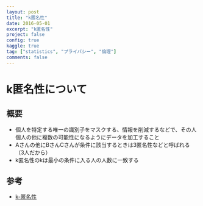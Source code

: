```yaml
---
layout: post
title: "k匿名性"
date: 2016-05-01
excerpt: "k匿名性"
project: false
config: true
kaggle: true
tag: ["statistics", "プライバシー", "倫理"]
comments: false
---
```


# k匿名性について

## 概要
 - 個人を特定する唯一の識別子をマスクする、情報を削減するなどで、その人個人の他に複数の可能性になるようにデータを加工すること
 - Aさんの他にBさんCさんが条件に該当するときは3匿名性などと呼ばれる（3人だから）
 - k匿名性のkは最小の条件に入る人の人数に一致する

## 参考
 - [k-匿名性](https://ja.wikipedia.org/wiki/K-%E5%8C%BF%E5%90%8D%E6%80%A7)
